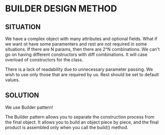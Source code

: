 # BUILDER DESIGN METHOD #


## SITUATION ##
We have a complex object with many attributes and optional fields. 
What if we want ot have some paramenters and rest are not required in some situations. 
If there are N params, then there are 2^N combinations. We can't go on having different constructors with diff combinations. It will case overload of constructors for the class. 

There is a lack of readability due to unnecessary parameter passing. 
We wish to use only those that are required by us. Rest should be set to default values. 


## SOLUTION ##
We use Builder pattern!

The Builder pattern allows you to separate the construction process from the final object. It allows you to build an object piece by piece, and the final product is assembled only when you call the build() method.



